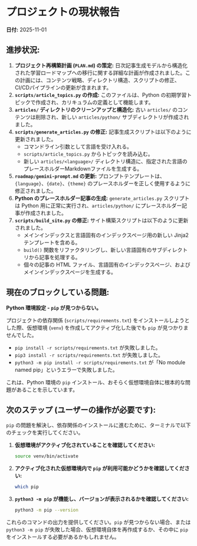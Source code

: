 # プロジェクトの現状報告

**日付:** 2025-11-01

## 進捗状況:

1.  **プロジェクト再構築計画 (`PLAN.md`) の策定:** 日次記事生成モデルから構造化された学習ロードマップへの移行に関する詳細な計画が作成されました。この計画には、コンテンツ戦略、ディレクトリ構造、スクリプトの修正、CI/CDパイプラインの更新が含まれます。
2.  **`scripts/article_topics.py` の作成:** このファイルは、Python の初期学習トピックで作成され、カリキュラムの定義として機能します。
3.  **`articles/` ディレクトリのクリーンアップと構造化:** 古い `articles/` のコンテンツは削除され、新しい `articles/python/` サブディレクトリが作成されました。
4.  **`scripts/generate_articles.py` の修正:** 記事生成スクリプトは以下のように更新されました。
    *   コマンドライン引数として言語を受け入れる。
    *   `scripts/article_topics.py` からトピックを読み込む。
    *   新しい `articles/<language>/` ディレクトリ構造に、指定された言語のプレースホルダーMarkdownファイルを生成する。
5.  **`roadmap/gemini-prompt.md` の更新:** プロンプトテンプレートは、`{language}`、`{date}`、`{theme}` のプレースホルダーを正しく使用するように修正されました。
6.  **Python のプレースホルダー記事の生成:** `generate_articles.py` スクリプトは Python 用に正常に実行され、`articles/python/` にプレースホルダー記事が作成されました。
7.  **`scripts/build_site.py` の修正:** サイト構築スクリプトは以下のように更新されました。
    *   メインインデックスと言語固有のインデックスページ用の新しい Jinja2 テンプレートを含める。
    *   `build()` 関数をリファクタリングし、新しい言語固有のサブディレクトリから記事を処理する。
    *   個々の記事の HTML ファイル、言語固有のインデックスページ、およびメインインデックスページを生成する。

## 現在のブロックしている問題:

**Python 環境設定 - `pip` が見つからない。**

プロジェクトの依存関係 (`scripts/requirements.txt`) をインストールしようとした際、仮想環境 (`venv`) を作成してアクティブ化した後でも `pip` が見つかりませんでした。

*   `pip install -r scripts/requirements.txt` が失敗しました。
*   `pip3 install -r scripts/requirements.txt` が失敗しました。
*   `python3 -m pip install -r scripts/requirements.txt` が「No module named pip」というエラーで失敗しました。

これは、Python 環境の `pip` インストール、おそらく仮想環境自体に根本的な問題があることを示しています。

## 次のステップ (ユーザーの操作が必要です):

`pip` の問題を解決し、依存関係のインストールに進むために、ターミナルで以下のチェックを実行してください。

1.  **仮想環境がアクティブ化されていることを確認してください:**
    ```bash
    source venv/bin/activate
    ```
2.  **アクティブ化された仮想環境内で `pip` が利用可能かどうかを確認してください:**
    ```bash
    which pip
    ```
3.  **`python3 -m pip` が機能し、バージョンが表示されるかを確認してください:**
    ```bash
    python3 -m pip --version
    ```

これらのコマンドの出力を提供してください。`pip` が見つからない場合、または `python3 -m pip` が失敗した場合、仮想環境自体を再作成するか、その中に `pip` をインストールする必要があるかもしれません。
